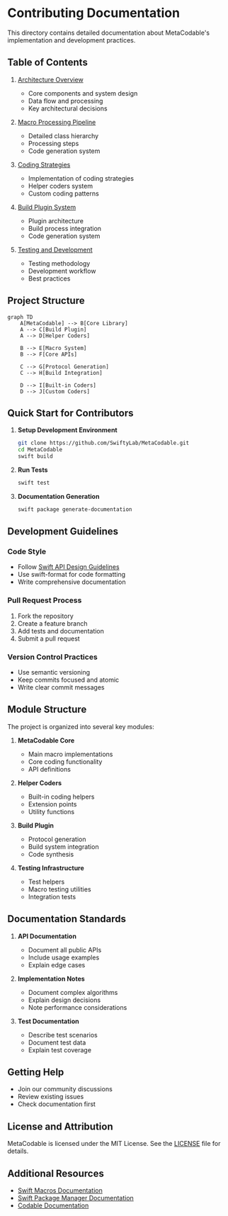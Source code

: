 # Contributing Documentation

This directory contains detailed documentation about MetaCodable's implementation and development practices.

## Table of Contents

1. [Architecture Overview](ARCHITECTURE.md)
   - Core components and system design
   - Data flow and processing
   - Key architectural decisions

2. [Macro Processing Pipeline](MACRO_PROCESSING.md)
   - Detailed class hierarchy
   - Processing steps
   - Code generation system

3. [Coding Strategies](CODING_STRATEGIES.md)
   - Implementation of coding strategies
   - Helper coders system
   - Custom coding patterns

4. [Build Plugin System](BUILD_PLUGIN.md)
   - Plugin architecture
   - Build process integration
   - Code generation system

5. [Testing and Development](TESTING.md)
   - Testing methodology
   - Development workflow
   - Best practices

## Project Structure

```mermaid
graph TD
    A[MetaCodable] --> B[Core Library]
    A --> C[Build Plugin]
    A --> D[Helper Coders]

    B --> E[Macro System]
    B --> F[Core APIs]

    C --> G[Protocol Generation]
    C --> H[Build Integration]

    D --> I[Built-in Coders]
    D --> J[Custom Coders]
```

## Quick Start for Contributors

1. **Setup Development Environment**
   ```bash
   git clone https://github.com/SwiftyLab/MetaCodable.git
   cd MetaCodable
   swift build
   ```

2. **Run Tests**
   ```bash
   swift test
   ```

3. **Documentation Generation**
   ```bash
   swift package generate-documentation
   ```

## Development Guidelines

### Code Style

- Follow [Swift API Design Guidelines](https://www.swift.org/documentation/api-design-guidelines/)
- Use swift-format for code formatting
- Write comprehensive documentation

### Pull Request Process

1. Fork the repository
2. Create a feature branch
3. Add tests and documentation
4. Submit a pull request

### Version Control Practices

- Use semantic versioning
- Keep commits focused and atomic
- Write clear commit messages

## Module Structure

The project is organized into several key modules:

1. **MetaCodable Core**
   - Main macro implementations
   - Core coding functionality
   - API definitions

2. **Helper Coders**
   - Built-in coding helpers
   - Extension points
   - Utility functions

3. **Build Plugin**
   - Protocol generation
   - Build system integration
   - Code synthesis

4. **Testing Infrastructure**
   - Test helpers
   - Macro testing utilities
   - Integration tests

## Documentation Standards

1. **API Documentation**
   - Document all public APIs
   - Include usage examples
   - Explain edge cases

2. **Implementation Notes**
   - Document complex algorithms
   - Explain design decisions
   - Note performance considerations

3. **Test Documentation**
   - Describe test scenarios
   - Document test data
   - Explain test coverage

## Getting Help

- Join our community discussions
- Review existing issues
- Check documentation first

## License and Attribution

MetaCodable is licensed under the MIT License. See the [LICENSE](../LICENSE) file for details.

## Additional Resources

- [Swift Macros Documentation](https://docs.swift.org/swift-book/documentation/the-swift-programming-language/macros)
- [Swift Package Manager Documentation](https://www.swift.org/package-manager/)
- [Codable Documentation](https://developer.apple.com/documentation/swift/codable)
